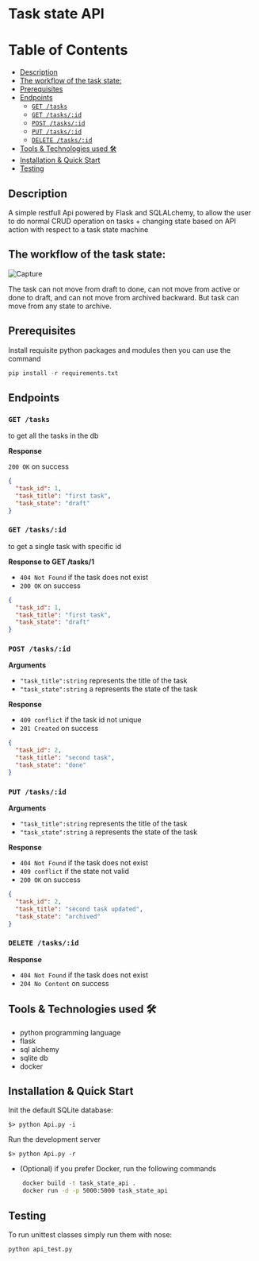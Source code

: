 # Task state API
Table of Contents
=================
  - [Description](#description)
  - [The workflow of the task state:](#the-workflow-of-the-task-state)
  - [Prerequisites](#prerequisites)
  - [Endpoints](#endpoints)
    - [`GET /tasks`](#get-tasks)
    - [`GET /tasks/:id`](#get-tasksid)
    - [`POST /tasks/:id`](#post-tasksid)
    - [`PUT /tasks/:id`](#put-tasksid)
    - [`DELETE /tasks/:id`](#delete-tasksid)
  - [Tools & Technologies used 🛠](#tools--technologies-used-)
  - [Installation & Quick Start](#installation--quick-start)
  - [Testing](#testing)

## Description

A simple restfull Api powered by Flask and SQLALchemy, to
allow the user to do normal CRUD operation on tasks + changing state
based on API action with respect to a task state machine

## The workflow of the task state:

![Capture](https://user-images.githubusercontent.com/51873396/146055831-633353f5-d0fe-4ed7-9bd4-70592c5d1f53.PNG)


The task can not move from draft to done, can not move from active or done to draft, and can not
move from archived backward. But task can move from any state to archive.

## Prerequisites
Install requisite python packages and modules then you can use the command

```python
pip install -r requirements.txt
```

## Endpoints

### `GET /tasks`

to get all the tasks in the db

**Response**

`200 OK` on success

```json
{
  "task_id": 1,
  "task_title": "first task",
  "task_state": "draft"
}
```

### `GET /tasks/:id`

to get a single task with specific id

**Response to GET /tasks/1**

- `404 Not Found` if the task does not exist
- `200 OK` on success

```json
{
  "task_id": 1,
  "task_title": "first task",
  "task_state": "draft"
}
```

### `POST /tasks/:id`

**Arguments**

- `"task_title":string` represents the title of the task
- `"task_state":string` a represents the state of the task

**Response**

- `409 conflict` if the task id not unique
- `201 Created` on success

```json
{
  "task_id": 2,
  "task_title": "second task",
  "task_state": "done"
}
```

### `PUT /tasks/:id`

**Arguments**

- `"task_title":string` represents the title of the task
- `"task_state":string` a represents the state of the task

**Response**

- `404 Not Found` if the task does not exist
- `409 conflict` if the state not valid
- `200 OK` on success

```json
{
  "task_id": 2,
  "task_title": "second task updated",
  "task_state": "archived"
}
```

### `DELETE /tasks/:id`

**Response**

- `404 Not Found` if the task does not exist
- `204 No Content` on success

## Tools & Technologies used 🛠

- python programming language
- flask
- sql alchemy
- sqlite db
- docker

## Installation & Quick Start

Init the default SQLite database:

```
$> python Api.py -i
```

Run the development server

```
$> python Api.py -r
```
- (Optional) if you prefer Docker, run the following commands

```bash
    docker build -t task_state_api .
    docker run -d -p 5000:5000 task_state_api
```

## Testing

To run unittest classes simply run them with nose:
```
python api_test.py
```
